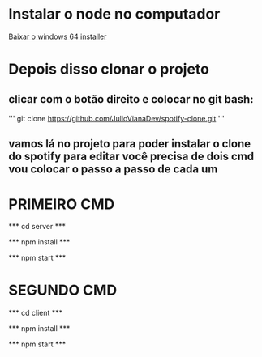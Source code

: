 # Instalar o node no computador

<a href="https://nodejs.org/en/blog/release/v16.16.0/" _blank> Baixar o windows 64 installer</a>

# Depois disso clonar o projeto 

## clicar com o botão direito e colocar no git bash:

''' git clone https://github.com/JulioVianaDev/spotify-clone.git '''

## vamos lá no projeto para poder instalar o clone do spotify para editar você precisa de dois cmd vou colocar o passo a passo de cada um

# PRIMEIRO CMD 

*** cd server ***  

*** npm install ***

*** npm start ***

# SEGUNDO CMD 

*** cd client ***

*** npm install ***

*** npm start ***